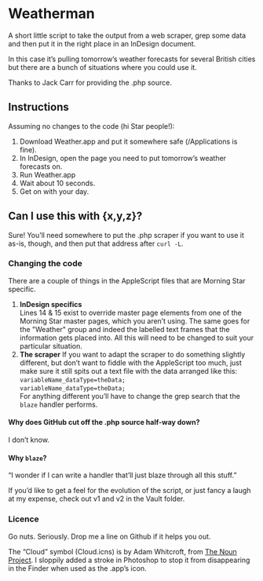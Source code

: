 # Weatherman

A short little script to take the output from a web scraper, grep some data and then put it in the right place in an InDesign document.

In this case it’s pulling tomorrow’s weather forecasts for several British cities but there are a bunch of situations where you could use it.

Thanks to Jack Carr for providing the .php source.

## Instructions
Assuming no changes to the code (hi Star people!):

1. Download Weather.app and put it somewhere safe (/Applications is fine).
2. In InDesign, open the page you need to put tomorrow’s weather forecasts on.
3. Run Weather.app
4. Wait about 10 seconds.
5. Get on with your day.

## Can I use this with {x,y,z}?
Sure! You’ll need somewhere to put the .php scraper if you want to use it as-is, though, and then put that address after `curl -L`.

### Changing the code
There are a couple of things in the AppleScript files that are Morning Star specific.

1. **InDesign specifics**  
Lines 14 & 15 exist to override master page elements from one of the Morning Star master pages, which you aren’t using. The same goes for the "Weather" group and indeed the labelled text frames that the information gets placed into. All this will need to be changed to suit your particular situation.
2. **The scraper**
If you want to adapt the scraper to do something slightly different, but don’t want to fiddle with the AppleScript too much, just make sure it still spits out a text file with the data arranged like this:  
	`variableName_dataType=theData; `  
	`variableName_dataType=theData; `  
For anything different you’ll have to change the grep search that the `blaze` handler performs.

#### Why does GitHub cut off the .php source half-way down?
I don’t know.

#### Why `blaze`?
“I wonder if I can write a handler that’ll just blaze through all this stuff.”

If you’d like to get a feel for the evolution of the script, or just fancy a laugh at my expense, check out v1 and v2 in the Vault folder.

### Licence
Go nuts. Seriously. Drop me a line on Github if it helps you out.

The “Cloud” symbol (Cloud.icns) is by Adam Whitcroft, from [The Noun Project](http://thenounproject.com). I sloppily added a stroke in Photoshop to stop it from disappearing in the Finder when used as the .app’s icon.